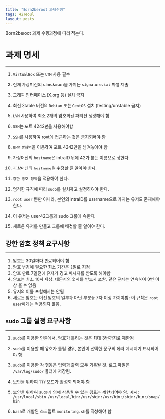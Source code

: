 ```yaml
---
title: "Born2beroot 과제수행"
tags: 42seoul
layout: posts
---
```


Born2beroot 과제 수행과정에 따라 적는다.

# 과제 명세
---
1. `VirtualBox` 또는 `UTM` 사용 필수
1. 전체 가상머신의 checksum을 가지는 `signature.txt` 파일 제출

1. 그래픽 인터페이스 (X.org 등) 설치 금지
1. 최신 Stable 버전의 `Debian` 또는 `CentOS` 설치 (testing/unstable 금지)
1. `LVM` 사용하여 최소 2개의 암호화된 파티션 생성해야 함
1. `SSH`는 포트 4242만을 사용해야함
1. `SSH`를 사용하여 root에 접근하는 것은 금지되어야 함
1. `UFW 방화벽`을 이용하여 포트 4242만을 남겨놓아야 함
1. 가상머신의 `hostname`은 intraID 뒤에 42가 붙는 이름으로 정한다.
1. 가상머신의 `hostname`을 수정할 줄 알아야 한다.
1. `강한 암호 정책`을 적용해야 한다.

1. 엄격한 규칙에 따라 `sudo`를 설치하고 설정하여야 한다.
1. `root user` 뿐만 아니라, 본인의 intraID를 username으로 가지는 유저도 존재해야 한다.
1. 이 유저는 user42그룹과 sudo 그룹에 속한다.
1. 새로운 유저를 만들고 그룹에 배정할 줄 알아야 한다.

## 강한 암호 정책 요구사항
---
1. 암호는 30일마다 만료되어야 함
1. 암호 변경에 필요한 최소 기간은 2일로 지정
1. 암호 만료 7일전에 유저가 경고 메시지를 받도록 해야함
1. 암호는 최소 10자 이상. 대문자와 숫자를 반드시 포함. 같은 글자는 연속하여 3번 이상 올 수 없음
1. 유저의 이름 포함해서는 안됨
1. 새로운 암호는 이전 암호의 일부가 아닌 부분을 7자 이상 가져야함: 이 규칙은 `root user`에게는 적용되지 않음.

## `sudo` 그룹 설정 요구사항
---
1. `sudo`를 이용한 인증에서, 암호가 틀리는 것은 최대 3번까지로 제한됨
1. `sudo`를 이용할 때 암호가 틀릴 경우, 본인이 선택한 문구의 에러 메시지가 표시되어야 함
1. `sudo`를 이용한 각 행동은 입력과 출력 모두 기록될 것. 로그 파일은 `/var/log/sudo/` 폴더에 저장됨.
1. 보안을 위하여 `TTY` 모드가 활성화 되어야 함
1. 보안을 위하여 `sudo`에 의해 사용될 수 있는 경로는 제한되어야 함. 예시: `/usr/local/sbin:/usr/local/bin:/usr/sbin:/usr/bin:/sbin:/bin:/snap/bin`


1. `bash`로 개발된 스크립트 `monitoring.sh`를 작성해야 함


